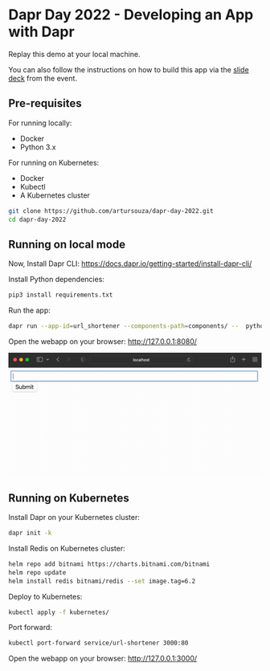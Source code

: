 # Dapr Day 2022 - Developing an App with Dapr

Replay this demo at your local machine.

You can also follow the instructions on how to build this app via the [slide deck](2022-09-03_DaprDay_China.pdf) from the event.

## Pre-requisites

For running locally:
- Docker
- Python 3.x

For running on Kubernetes:
- Docker
- Kubectl
- A Kubernetes cluster


```sh
git clone https://github.com/artursouza/dapr-day-2022.git
cd dapr-day-2022
```

## Running on local mode

Now, Install Dapr CLI: https://docs.dapr.io/getting-started/install-dapr-cli/

Install Python dependencies:
```sh
pip3 install requirements.txt
```

Run the app:
```sh
dapr run --app-id=url_shortener --components-path=components/ --  python3 main.py
```

Open the webapp on your browser: http://127.0.0.1:8080/


 ![Demo for the URL shortener app](demo.gif)

 ## Running on Kubernetes

 Install Dapr on your Kubernetes cluster:

 ```sh
 dapr init -k
 ```

 Install Redis on Kubernetes cluster:
 ```sh
helm repo add bitnami https://charts.bitnami.com/bitnami
helm repo update
helm install redis bitnami/redis --set image.tag=6.2
 ```

 Deploy to Kubernetes:
 ```sh
 kubectl apply -f kubernetes/
 ```

Port forward:
```sh
kubectl port-forward service/url-shortener 3000:80
```

Open the webapp on your browser: http://127.0.0.1:3000/




